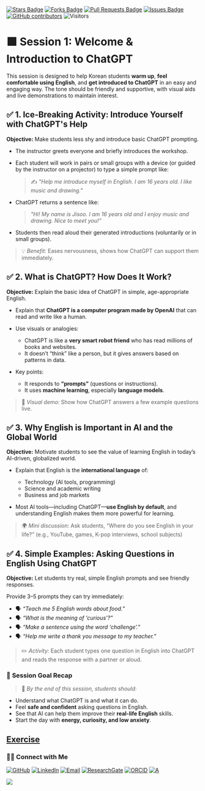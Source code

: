 <a href="https://github.com/drshahizan/short-course/stargazers"><img src="https://img.shields.io/github/stars/drshahizan/short-course" alt="Stars Badge"/></a>
<a href="https://github.com/drshahizan/short-course/network/members"><img src="https://img.shields.io/github/forks/drshahizan/short-course" alt="Forks Badge"/></a>
<a href="https://github.com/drshahizan/short-course/pulls"><img src="https://img.shields.io/github/issues-pr/drshahizan/short-course" alt="Pull Requests Badge"/></a>
<a href="https://github.com/drshahizan/short-course"><img src="https://img.shields.io/github/issues/drshahizan/short-course" alt="Issues Badge"/></a>
<a href="https://github.com/drshahizan/short-course/graphs/contributors"><img alt="GitHub contributors" src="https://img.shields.io/github/contributors/drshahizan/short-course?color=2b9348"></a>
![Visitors](https://api.visitorbadge.io/api/visitors?path=https%3A%2F%2Fgithub.com%2Fdrshahizan%2Fshort-course&labelColor=%23d9e3f0&countColor=%23697689&style=flat)

#  🟩 **Session 1: Welcome & Introduction to ChatGPT**

This session is designed to help Korean students **warm up**, **feel comfortable using English**, and **get introduced to ChatGPT** in an easy and engaging way. The tone should be friendly and supportive, with visual aids and live demonstrations to maintain interest.

## ✅ **1. Ice-Breaking Activity: Introduce Yourself with ChatGPT's Help**

**Objective:** Make students less shy and introduce basic ChatGPT prompting.

* The instructor greets everyone and briefly introduces the workshop.

* Each student will work in pairs or small groups with a device (or guided by the instructor on a projector) to type a simple prompt like:

  > ✍️ *"Help me introduce myself in English. I am 16 years old. I like music and drawing."*

* ChatGPT returns a sentence like:

  > *"Hi! My name is Jisoo. I am 16 years old and I enjoy music and drawing. Nice to meet you!"*

* Students then read aloud their generated introductions (voluntarily or in small groups).

> 💡 *Benefit:* Eases nervousness, shows how ChatGPT can support them immediately.

## ✅ **2. What is ChatGPT? How Does It Work?**

**Objective:** Explain the basic idea of ChatGPT in simple, age-appropriate English.

* Explain that **ChatGPT is a computer program made by OpenAI** that can read and write like a human.
* Use visuals or analogies:

  * ChatGPT is like a **very smart robot friend** who has read millions of books and websites.
  * It doesn’t “think” like a person, but it gives answers based on patterns in data.
* Key points:

  * It responds to **“prompts”** (questions or instructions).
  * It uses **machine learning**, especially **language models**.

> 👀 *Visual demo:* Show how ChatGPT answers a few example questions live.


## ✅ **3. Why English is Important in AI and the Global World**

**Objective:** Motivate students to see the value of learning English in today’s AI-driven, globalized world.

* Explain that English is the **international language** of:

  * Technology (AI tools, programming)
  * Science and academic writing
  * Business and job markets
* Most AI tools—including ChatGPT—**use English by default**, and understanding English makes them more powerful for learning.

> 🌍 *Mini discussion:* Ask students, “Where do you see English in your life?” (e.g., YouTube, games, K-pop interviews, school subjects)

## ✅ **4. Simple Examples: Asking Questions in English Using ChatGPT**

**Objective:** Let students try real, simple English prompts and see friendly responses.

Provide 3–5 prompts they can try immediately:

* 🗣️ *“Teach me 5 English words about food.”*
* 🗣️ *“What is the meaning of ‘curious’?”*
* 🗣️ *“Make a sentence using the word ‘challenge’.”*
* 🗣️ *“Help me write a thank you message to my teacher.”*

> ✏️ *Activity:* Each student types one question in English into ChatGPT and reads the response with a partner or aloud.

### 🎯 **Session Goal Recap**

> 🧠 *By the end of this session, students should:*

* Understand what ChatGPT is and what it can do.
* Feel **safe and confident** asking questions in English.
* See that AI can help them improve their **real-life English** skills.
* Start the day with **energy, curiosity, and low anxiety**.


## [Exercise](exercise1.md)

### 🙌🏻 Connect with Me
<p align="left">
    <a href="https://github.com/drshahizan" target="_blank"><img alt="GitHub" src="https://img.shields.io/badge/-@drshahizan-181717?style=flat-square&logo=GitHub&logoColor=white"></a>
    <a href="https://www.linkedin.com/in/drshahizan" target="_blank"><img alt="LinkedIn" src="https://img.shields.io/badge/-drshahizan-blue?style=flat-square&logo=Linkedin&logoColor=white&link=https://www.linkedin.com/in/drshahizan/"></a>
    <a href="mailto:shahizan@utm.my" target="_blank"><img alt="Email" src="https://img.shields.io/badge/-shahizan@utm.my-c14438?style=flat-square&logo=Gmail&logoColor=white&link=mailto:shahizan@utm.my.com"></a>
    <a href="https://www.researchgate.net/profile/Mohd-Othman-28" target="_blank"><img alt="ResearchGate" src="https://img.shields.io/badge/-ResearchGate-00CCBB?style=flat-square&logo=ResearchGate&logoColor=white"></a>
    <a href="https://orcid.org/0000-0003-4261-1873" target="_blank"><img alt="ORCID" src="https://img.shields.io/badge/-ORCID-A6CE39?style=flat-square&logo=ORCID&logoColor=white"></a> 
 <a href="https://visitorbadge.io/status?path=https%3A%2F%2Fgithub.com%2Fdrshahizan" target="_blank"><img alt="A" src="https://api.visitorbadge.io/api/visitors?path=https%3A%2F%2Fgithub.com%2Fdrshahizan&labelColor=%23697689&countColor=%23555555&style=plastic"></a>
 
![](https://hit.yhype.me/github/profile?user_id=81284918)
</p>

